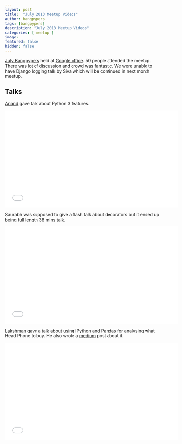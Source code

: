 ```yaml
---
layout: post
title:  "July 2013 Meetup Videos"
author: bangpypers
tags: [bangpypers]
description: "July 2013 Meetup Videos"
categories: [ meetup ]
image:
featured: false
hidden: false
---
```


[July Bangpypers](https://www.meetup.com/BangPypers/events/125800162/) held at [Google office](https://plus.google.com/114807798068889546646/about?gl=in&hl=en). 50 people attended the meetup. There was lot of discussion and crowd 
was fantastic. We were unable to have Django logging talk by Siva which will be continued in next month meetup.

Talks
---

[Anand][] gave talk about Python 3 features.

<iframe width="560" height="315" src="//www.youtube-nocookie.com/embed/-9ibZ5w776Q?list=PL6GW05BfqWIfjFsoxJTnE4g7ddFkO5ZtG" frameborder="0" allowfullscreen></iframe>

Saurabh was supposed to give a flash talk about decorators but it ended up being full length 38 mins talk.

<iframe width="560" height="315" src="//www.youtube-nocookie.com/embed/RLbEh7MEKSs?list=PL6GW05BfqWIfjFsoxJTnE4g7ddFkO5ZtG" frameborder="0" allowfullscreen></iframe>

[Lakshman][] gave a talk about using IPython and Pandas for analysing what Head Phone to buy. He also wrote a [medium][] post about it.

<iframe width="560" height="315" src="//www.youtube-nocookie.com/embed/DsYxOOqgveE?list=PL6GW05BfqWIfjFsoxJTnE4g7ddFkO5ZtG" frameborder="0" allowfullscreen></iframe>

[Anand]: https://anandology.com
[web.py]: http://webpy.org/
[Lakshman]: https://twitter.com/becomingGuru
[medium]: https://medium.com/p/128048074e9f
